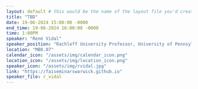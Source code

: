 ```yaml
---
layout: default # this would be the name of the layout file you'd create for events
title: "TBD"
date: 19-06-2024 15:00:00 -0000
end_time: 19-06-2024 16:00:00 -0000
time: 1:00PM
speaker: "René Vidal" 
speaker_position: "Rachleff University Professor, University of Pennsylvania, USA"
location: "MB0.07"
calendar_icon: "/assets/img/calendar_icon.png"
location_icon: "/assets/img/location_icon.png"
speaker_icon: "/assets/img/rvidal.jpg"
link: "https://faiseminarswarwick.github.io"
speaker_file: r_vidal
---
```

